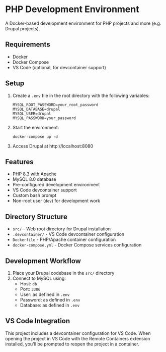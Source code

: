 # PHP Development Environment

A Docker-based development environment for PHP projects and more (e.g. Drupal projects).

## Requirements

- Docker
- Docker Compose
- VS Code (optional, for devcontainer support)

## Setup

1. Create a `.env` file in the root directory with the following variables:

   ```
   MYSQL_ROOT_PASSWORD=your_root_password
   MYSQL_DATABASE=drupal
   MYSQL_USER=drupal
   MYSQL_PASSWORD=your_password
   ```

2. Start the environment:

   ```
   docker-compose up -d
   ```

3. Access Drupal at http://localhost:8080

## Features

- PHP 8.3 with Apache
- MySQL 8.0 database
- Pre-configured development environment
- VS Code devcontainer support
- Custom bash prompt
- Non-root user (`dev`) for development work

## Directory Structure

- `src/` - Web root directory for Drupal installation
- `.devcontainer/` - VS Code devcontainer configuration
- `Dockerfile` - PHP/Apache container configuration
- `docker-compose.yml` - Docker Compose services configuration

## Development Workflow

1. Place your Drupal codebase in the `src/` directory
2. Connect to MySQL using:
   - Host: `db`
   - Port: `3306`
   - User: as defined in `.env`
   - Password: as defined in `.env`
   - Database: as defined in `.env`

## VS Code Integration

This project includes a devcontainer configuration for VS Code. When opening the project in VS Code with the Remote Containers extension installed, you'll be prompted to reopen the project in a container.
